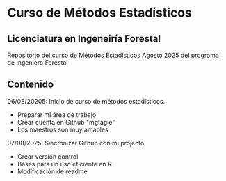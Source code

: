 # Curso de Métodos Estadísticos
## Licenciatura en Ingeneiría Forestal

Repositorio del curso de Métodos Estadísticos Agosto 2025 del programa de Ingeniero Forestal

## Contenido

06/08/20205: Inicio de curso de métodos estadísticos.
  + Preparar mi área de trabajo
  + Crear cuenta en Github "mgtagle"
  + Los maestros son muy amables

07/08/2025: Sincronizar Github con mi projecto
  + Crear versión control
  + Bases para un uso eficiente en R
  + Modificación de readme
  